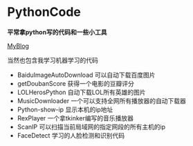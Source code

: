 # PythonCode
**平常拿python写的代码和一些小工具**

[MyBlog](https://www.luoshaoqi.cn)

当然也包含我学习机器学习的代码
- BaiduImageAutoDownload 可以自动下载百度图片
- getDoubanScore 获得一个电影的豆瓣评分
- LOLHerosPython 自动下载LOL所有英雄的图片
- MusicDownloader 一个可以支持全网所有播放器的自动下载器
- Python-show-ip 显示本机的ip地址
- RexPlayer 一个拿tkinker编写的音乐播放器
- ScanIP 可以扫描当前局域网的指定网段的所有主机的ip
- FaceDetect 学习的人脸检测和识别代码
